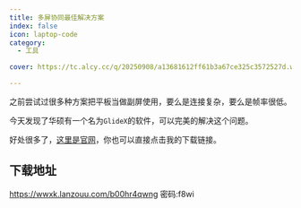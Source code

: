 ```yaml
---
title: 多屏协同最佳解决方案
index: false
icon: laptop-code
category:
  - 工具

cover: https://tc.alcy.cc/q/20250908/a13681612ff61b3a67ce325c3572527d.webp

---
```




之前尝试过很多种方案把平板当做副屏使用，要么是连接复杂，要么是帧率很低。

今天发现了华硕有一个名为`GlideX`的软件，可以完美的解决这个问题。

好处很多了，[这里是官网](https://www.asus.com.cn/content/glidex/)，你也可以直接点击我的下载链接。

## 下载地址
https://wwxk.lanzouu.com/b00hr4qwng
密码:f8wi